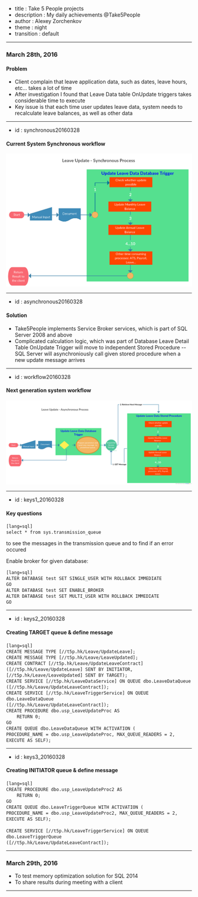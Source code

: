- title : Take 5 People projects
- description : My daily achievements @Take5People
- author : Alexey Zorchenkov
- theme : night
- transition : default

***

### March 28th, 2016

#### Problem

- Client complain that leave application data, such as dates, leave hours, etc... takes a lot of time
- After investigation I found that Leave Data table OnUpdate triggers takes considerable time to execute
- Key issue is that each time user updates leave data, system needs to recalculate leave balances, as well as other data

---
- id : synchronous20160328

#### Current System Synchronous workflow

![Synchronous](../../images/synchronous.png)

---
- id : asynchronous20160328

#### Solution

- Take5People implements Service Broker services, which is part of SQL Server 2008 and above
- Complicated calculation logic, which was part of Database Leave Detail Table OnUpdate Trigger will move to independent Stored Procedure
-- SQL Server will asynchroniously call given stored procedure when a new update message arrives


---
- id : workflow20160328

#### Next generation system workflow

![Asynchronous](../../images/asynchronous.png)

---
- id : keys1_20160328

#### Key questions

	[lang=sql]
	select * from sys.transmission_queue 

to see the messages in the transmission queue and to find if an error occured

Enable broker for given database:

	[lang=sql]
	ALTER DATABASE test SET SINGLE_USER WITH ROLLBACK IMMEDIATE
	GO
	ALTER DATABASE test SET ENABLE_BROKER
	ALTER DATABASE test SET MULTI_USER WITH ROLLBACK IMMEDIATE
	GO

---
- id : keys2_20160328

#### Creating TARGET queue & define message

	[lang=sql]
	CREATE MESSAGE TYPE [//t5p.hk/Leave/UpdateLeave];
	CREATE MESSAGE TYPE [//t5p.hk/Leave/LeaveUpdated];
	CREATE CONTRACT [//t5p.hk/Leave/UpdateLeaveContract]
	([//t5p.hk/Leave/UpdateLeave] SENT BY INITIATOR,
	[//t5p.hk/Leave/LeaveUpdated] SENT BY TARGET);
	CREATE SERVICE [//t5p.hk/LeaveDataService] ON QUEUE dbo.LeaveDataQueue
	([//t5p.hk/Leave/UpdateLeaveContract]);
	CREATE SERVICE [//t5p.hk/LeaveTriggerService] ON QUEUE dbo.LeaveDataQueue
	([//t5p.hk/Leave/UpdateLeaveContract]);	
	CREATE PROCEDURE dbo.usp_LeaveUpdateProc AS
		RETURN 0;
	GO	
	CREATE QUEUE dbo.LeaveDataQueue WITH ACTIVATION (
	PROCEDURE_NAME = dbo.usp_LeaveUpdateProc, MAX_QUEUE_READERS = 2,
	EXECUTE AS SELF);

---
- id : keys3_20160328

#### Creating INITIATOR queue & define message

	[lang=sql]
	CREATE PROCEDURE dbo.usp_LeaveUpdateProc2 AS
		RETURN 0;
	GO	
	CREATE QUEUE dbo.LeaveTriggerQueue WITH ACTIVATION (
	PROCEDURE_NAME = dbo.usp_LeaveUpdateProc2, MAX_QUEUE_READERS = 2,
	EXECUTE AS SELF);

	CREATE SERVICE [//t5p.hk/LeaveTriggerService] ON QUEUE dbo.LeaveTriggerQueue
	([//t5p.hk/Leave/UpdateLeaveContract]);		

***

### March 29th, 2016

- To test memory optimization solution for SQL 2014
- To share results during meeting with a client

***
